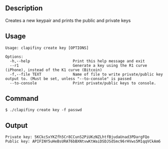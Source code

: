 ## Description

Creates a new keypair and prints the public and private keys

## Usage

```shell
Usage: clapifiny create key [OPTIONS]

Options:
  -h,--help                   Print this help message and exit
  --r1                        Generate a key using the R1 curve (iPhone), instead of the K1 curve (Bitcoin)
  -f,--file TEXT              Name of file to write private/public key output to. (Must be set, unless "--to-console" is passed
  --to-console                Print private/public keys to console.
```

## Command

```shell
$ ./clapifiny create key -f passwd
```

## Output

```shell
Private key: 5KCkcSxYKZfh5Cr8CCunS2PiUKzNZLhtfBjudaUnad3PDargFQo
Public key: APIFINY5uHeBsURAT6bBXNtvwKtWaiDSDJSdSmc96rHVws5M1qqVCkAm6
```
